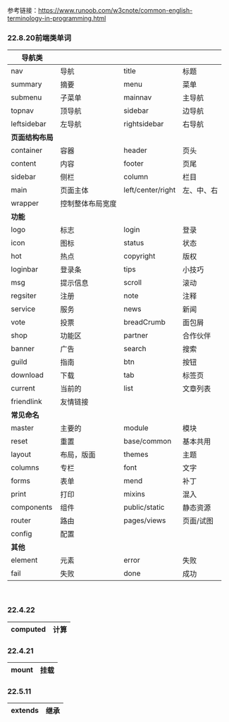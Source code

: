 参考链接：https://www.runoob.com/w3cnote/common-english-terminology-in-programming.html



### 22.8.20前端类单词

| 导航类           |                  |                   |            |
| ---------------- | ---------------- | ----------------- | ---------- |
| nav              | 导航             | title             | 标题       |
| summary          | 摘要             | menu              | 菜单       |
| submenu          | 子菜单           | mainnav           | 主导航     |
| topnav           | 顶导航           | sidebar           | 边导航     |
| leftsidebar      | 左导航           | rightsidebar      | 右导航     |
| **页面结构布局** |                  |                   |            |
| container        | 容器             | header            | 页头       |
| content          | 内容             | footer            | 页尾       |
| sidebar          | 侧栏             | column            | 栏目       |
| main             | 页面主体         | left/center/right | 左、中、右 |
| wrapper          | 控制整体布局宽度 |                   |            |
| **功能**         |                  |                   |            |
| logo             | 标志             | login             | 登录       |
| icon             | 图标             | status            | 状态       |
| hot              | 热点             | copyright         | 版权       |
| loginbar         | 登录条           | tips              | 小技巧     |
| msg              | 提示信息         | scroll            | 滚动       |
| regsiter         | 注册             | note              | 注释       |
| service          | 服务             | news              | 新闻       |
| vote             | 投票             | breadCrumb        | 面包屑     |
| shop             | 功能区           | partner           | 合作伙伴   |
| banner           | 广告             | search            | 搜索       |
| guild            | 指南             | btn               | 按钮       |
| download         | 下载             | tab               | 标签页     |
| current          | 当前的           | list              | 文章列表   |
| friendlink       | 友情链接         |                   |            |
| **常见命名**     |                  |                   |            |
| master           | 主要的           | module            | 模块       |
| reset            | 重置             | base/common       | 基本共用   |
| layout           | 布局，版面       | themes            | 主题       |
| columns          | 专栏             | font              | 文字       |
| forms            | 表单             | mend              | 补丁       |
| print            | 打印             | mixins            | 混入       |
| components       | 组件             | public/static     | 静态资源   |
| router           | 路由             | pages/views       | 页面/试图  |
| config           | 配置             |                   |            |
| **其他**         |                  |                   |            |
| element          | 元素             | error             | 失败       |
| fail             | 失败             | done              | 成功       |

​	

### 22.4.22

| computed | 计算 |
| -------- | ---- |



### 22.4.21

| mount | 挂载 |
| ----- | ---- |



### 22.5.11

| extends | 继承 |
| ------- | ---- |

